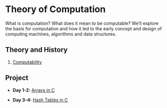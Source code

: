 # Theory of Computation 

What is computation? What does it mean to be computable? We’ll explore the basis for computation and how it led to the early concept and design of computing machines, algorithms and data structures.

## Theory and History

1. [Computability](objectives/computability)

## Project

* **Day 1-2:** [Arrays in C](https://github.com/LambdaSchool/Arrays)

* **Day 3-4:** [Hash Tables in C](https://github.com/LambdaSchool/Hash-Tables)
